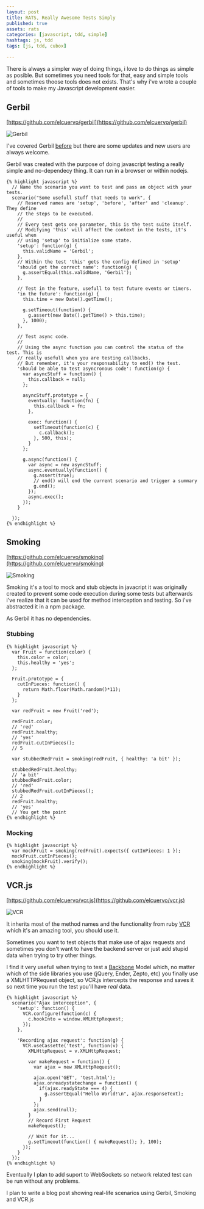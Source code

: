 ```yaml
---
layout: post
title: RATS, Really Awesome Tests Simply
published: true
assets: rats
categories: [javascript, tdd, simple]
hashtags: js, tdd
tags: [js, tdd, cubox]

---
```


There is always a simpler way of doing things, i love to do things as
simple as posible. But sometimes you need tools for that, easy and simple tools
and sometimes thoose tools does not exists. That's why i've wrote a couple of
tools to make my Javascript development easier.

## Gerbil
[https://github.com/elcuervo/gerbil](https://github.com/elcuervo/gerbil)

![Gerbil](/images/posts/rats/gerbil.jpg)

I've covered Gerbil
[before](/tdd/js/2011/12/02/gerbil-tdd-for-the-rest-of-us.html) but there are
some updates and new users are always welcome.


Gerbil was created with the purpose of doing javascript testing a really simple
and no-dependecy thing. It can run in a browser or within nodejs.

    {% highlight javascript %}
      // Name the scenario you want to test and pass an object with your tests.
      scenario("Some usefull stuff that needs to work", {
        // Reserved names are 'setup', 'before', 'after' and 'cleanup'. They define
        // the steps to be executed.
        //
        // Every test gets one parameter, this is the test suite itself.
        // Modifying 'this' will affect the context in the tests, it's useful when
        // using 'setup' to initialize some state.
        'setup': function(g) {
          this.validName = 'Gerbil';
        },
        // Within the test 'this' gets the config defined in 'setup'
        'should get the correct name': function(g) {
          g.assertEqual(this.validName, 'Gerbil');
        },

        // Test in the feature, usefull to test future events or timers.
        'in the future': function(g) {
          this.time = new Date().getTime();

          g.setTimeout(function() {
            g.assert(new Date().getTime() > this.time);
          }, 1000);
        },

        // Test async code.
        //
        // Using the async function you can control the status of the test. This is
        // really usefull when you are testing callbacks.
        // But remember, it's your responsability to end() the test.
        'should be able to test asyncronous code': function(g) {
          var asyncStuff = function() {
            this.callback = null;
          };

          asyncStuff.prototype = {
            eventually: function(fn) {
              this.callback = fn;
            },

            exec: function() {
              setTimeout(function(c) {
                c.callback();
              }, 500, this);
            }
          };

          g.async(function() {
            var async = new asyncStuff;
            async.eventually(function() {
              g.assert(true);
              // end() will end the current scenario and trigger a summary
              g.end();
            });
            async.exec();
          });
        }

      });
    {% endhighlight %}

## Smoking
[https://github.com/elcuervo/smoking](https://github.com/elcuervo/smoking)

![Smoking](/images/posts/rats/smoking.jpg)

Smoking it's a tool to mock and stub objects in javacript it was originally
created to prevent some code execution during some tests but afterwards i've
realize that it can be used for method interception and testing. So i've
abstracted it in a npm package.

As Gerbil it has no dependencies.

### Stubbing

    {% highlight javascript %}
      var Fruit = function(color) {
        this.color = color;
        this.healthy = 'yes';
      };

      Fruit.prototype = {
        cutInPieces: function() {
          return Math.floor(Math.random()*11);
        }
      };

      var redFruit = new Fruit('red');

      redFruit.color;
      // 'red'
      redFruit.healthy;
      // 'yes'
      redFruit.cutInPieces();
      // 5

      var stubbedRedFruit = smoking(redFruit, { healthy: 'a bit' });

      stubbedRedFruit.healthy;
      // 'a bit'
      stubbedRedFruit.color;
      // 'red'
      stubbedRedFruit.cutInPieces();
      // 2
      redFruit.healthy;
      // 'yes'
      // You get the point
    {% endhighlight %}

### Mocking

    {% highlight javascript %}
      var mockFruit = smoking(redFruit).expects({ cutInPieces: 1 });
      mockFruit.cutInPieces();
      smoking(mockFruit).verify();
    {% endhighlight %}

## VCR.js
[https://github.com/elcuervo/vcr.js](https://github.com/elcuervo/vcr.js)

![VCR](/images/posts/rats/vcr.jpg)

It inherits most of the method names and the functionality from ruby
[VCR](https://github.com/myronmarston/vcr)
which it's an amazing tool, you should use it.

Sometimes you want to test objects that make use of ajax requests and sometimes
you don't want to have the backend server or just add stupid data when trying to
try other things.

I find it very usefull when trying to test a
[Backbone](http://documentcloud.github.com/backbone/) Model which, no matter
which of the side libraries you use (jQuery, Ender, Zepto, etc) you finally use
a XMLHTTPRequest object, so VCR.js intercepts the response and saves it so next
time you run the test you'll have *real* data.

    {% highlight javascript %}
      scenario("Ajax interception", {
        'setup': function() {
          VCR.configure(function(c) {
            c.hookInto = window.XMLHttpRequest;
          });
        },

        'Recording ajax request': function(g) {
          VCR.useCassette('test', function(v) {
            XMLHttpRequest = v.XMLHttpRequest;

            var makeRequest = function() {
              var ajax = new XMLHttpRequest();

              ajax.open('GET', 'test.html');
              ajax.onreadystatechange = function() {
                if(ajax.readyState === 4) {
                  g.assertEqual("Hello World!\n", ajax.responseText);
                }
              };
              ajax.send(null);
            }
            // Record First Request
            makeRequest();

            // Wait for it...
            g.setTimeout(function() { makeRequest(); }, 100);
          });
        }
      });
    {% endhighlight %}

Eventually I plan to add suport to WebSockets so network related test can be run
without any problems.

I plan to write a blog post showing real-life scenarios using Gerbil, Smoking
and VCR.js
